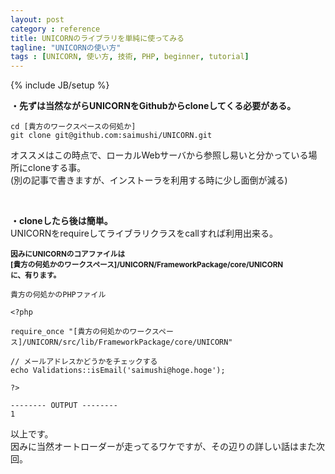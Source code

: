 ```yaml
---
layout: post
category : reference
title: UNICORNのライブラリを単純に使ってみる
tagline: "UNICORNの使い方"
tags : [UNICORN, 使い方, 技術, PHP, beginner, tutorial]
---
```

{% include JB/setup %}

**・先ずは当然ながらUNICORNをGithubからcloneしてくる必要がある。**

```
cd [貴方のワークスペースの何処か]
git clone git@github.com:saimushi/UNICORN.git
```

オススメはこの時点で、ローカルWebサーバから参照し易いと分かっている場所にcloneする事。  
(別の記事で書きますが、インストーラを利用する時に少し面倒が減る)

&nbsp;

**・cloneしたら後は簡単。**  
UNICORNをrequireしてライブラリクラスをcallすれば利用出来る。    

**<small>因みにUNICORNのコアファイルは  
[貴方の何処かのワークスペース]/UNICORN/FrameworkPackage/core/UNICORN  
に、有ります。</small>**  

```
貴方の何処かのPHPファイル

<?php

require_once "[貴方の何処かのワークスペース]/UNICORN/src/lib/FrameworkPackage/core/UNICORN"

// メールアドレスかどうかをチェックする
echo Validations::isEmail('saimushi@hoge.hoge');

?>

-------- OUTPUT --------
1

```

以上です。  
因みに当然オートローダーが走ってるワケですが、その辺りの詳しい話はまた次回。

&nbsp;
